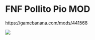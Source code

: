 # FNF Pollito Pio MOD
https://gamebanana.com/mods/441568

![](https://images.gamebanana.com/img/ss/mods/6451fe004ad1e.jpg)
